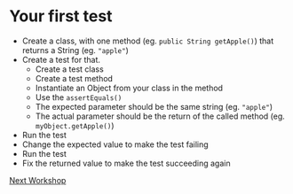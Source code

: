 # Your first test
- Create a class, with one method (eg. `public String getApple()`) that returns a String (eg. `"apple"`)
- Create a test for that.
    - Create a test class
    - Create a test method
    - Instantiate an Object from your class in the method
    - Use the `assertEquals()`
    - The expected parameter should be the same string (eg. `"apple"`)
    - The actual parameter should be the return of the called method (eg. `myObject.getApple()`)
- Run the test
- Change the expected value to make the test failing
- Run the test
- Fix the returned value to make the test succeeding again

[Next Workshop](Workshop02.md)
